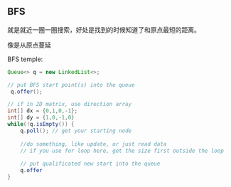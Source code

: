 ## BFS

就是就近一圈一圈搜索，好处是找到的时候知道了和原点最短的距离。

像是从原点蔓延



BFS temple:

```java
Queue<> q = new LinkedList<>;

// put BFS start point(s) into the queue
 q.offer();

// if in 2D matrix, use direction array
int[] dx = {0,1,0,-1};
int[] dy = {1,0,-1,0}
while(!q.isEmpty()) {
    q.poll(); // get your starting node
    
    //do something, like update, or just read data
    // if you use for loop here, get the size first outside the loop
    
    // put qualificated new start into the queue
    q.offer
}

```

